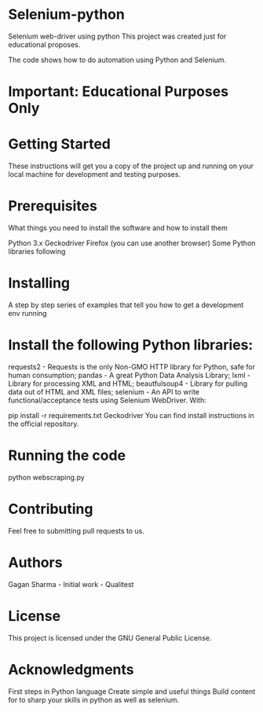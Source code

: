 # Selenium-python
Selenium web-driver using python
This project was created just for educational proposes.

The code shows how to do automation using Python and Selenium.

# Important: Educational Purposes Only

# Getting Started
These instructions will get you a copy of the project up and running on your local machine for development and testing purposes.

# Prerequisites
What things you need to install the software and how to install them

Python 3.x
Geckodriver
Firefox (you can use another browser)
Some Python libraries following

# Installing
A step by step series of examples that tell you how to get a development env running

# Install the following Python libraries:
requests2 - Requests is the only Non-GMO HTTP library for Python, safe for human consumption;
pandas - A great Python Data Analysis Library;
lxml - Library for processing XML and HTML;
beautfulsoup4 - Library for pulling data out of HTML and XML files;
selenium - An API to write functional/acceptance tests using Selenium WebDriver.
With:

pip install -r requirements.txt
Geckodriver
You can find install instructions in the official repository.

# Running the code
python webscraping.py

# Contributing
Feel free to submitting pull requests to us.

# Authors
Gagan Sharma - Initial work - Qualitest

# License
This project is licensed under the GNU General Public License.

# Acknowledgments
First steps in Python language
Create simple and useful things
Build content for to sharp your skills in python as well as selenium.
